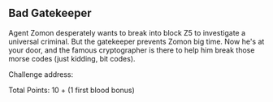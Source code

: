 ## Bad Gatekeeper

Agent Zomon desperately wants to break into block Z5 to investigate a universal criminal. But the gatekeeper prevents Zomon big time. Now he's at your door, and the famous cryptographer is there to help him break those morse codes (just kidding, bit codes).  

Challenge address:

Total Points: 10 + (1 first blood bonus)
